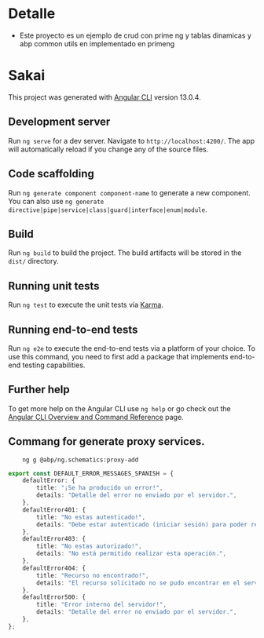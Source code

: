 # Detalle

-   Este proyecto es un ejemplo de crud con prime ng y tablas dinamicas y abp common utils en implementado en primeng

# Sakai

This project was generated with [Angular CLI](https://github.com/angular/angular-cli) version 13.0.4.

## Development server

Run `ng serve` for a dev server. Navigate to `http://localhost:4200/`. The app will automatically reload if you change any of the source files.

## Code scaffolding

Run `ng generate component component-name` to generate a new component. You can also use `ng generate directive|pipe|service|class|guard|interface|enum|module`.

## Build

Run `ng build` to build the project. The build artifacts will be stored in the `dist/` directory.

## Running unit tests

Run `ng test` to execute the unit tests via [Karma](https://karma-runner.github.io).

## Running end-to-end tests

Run `ng e2e` to execute the end-to-end tests via a platform of your choice. To use this command, you need to first add a package that implements end-to-end testing capabilities.

## Further help

To get more help on the Angular CLI use `ng help` or go check out the [Angular CLI Overview and Command Reference](https://angular.io/cli) page.

## Commang for generate proxy services.

        ng g @abp/ng.schematics:proxy-add

```ts
export const DEFAULT_ERROR_MESSAGES_SPANISH = {
    defaultError: {
        title: "¡Se ha producido un error!",
        details: "Detalle del error no enviado por el servidor.",
    },
    defaultError401: {
        title: "No estas autenticado!",
        details: "Debe estar autenticado (iniciar sesión) para poder realizar esta operación.",
    },
    defaultError403: {
        title: "No estas autorizado!",
        details: "No está permitido realizar esta operación.",
    },
    defaultError404: {
        title: "Recurso no encontrado!",
        details: "El recurso solicitado no se pudo encontrar en el servidor.",
    },
    defaultError500: {
        title: "Error interno del servidor!",
        details: "Detalle del error no enviado por el servidor.",
    },
};
```
